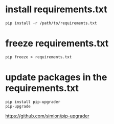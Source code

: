# install requirements.txt
```
pip install -r /path/to/requirements.txt
```

# freeze requirements.txt
```
pip freeze > requirements.txt
```

# update packages in the requirements.txt
```
pip install pip-upgrader
pip-upgrade
```
https://github.com/simion/pip-upgrader
